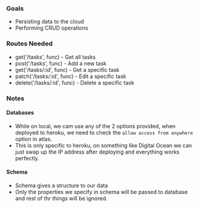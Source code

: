 ### Goals

- Persisting data to the cloud
- Performing CRUD operations

### Routes Needed

- get('/tasks', func) - Get all tasks
- post('/tasks', func) - Add a new task
- get('/tasks/:id', func) - Get a specific task
- patch('/tasks/:id', func) - Edit a specific task
- delete('/tasks/:id', func) - Delete a specific task

### Notes

#### Databases

- While on local, we cam use any of the 2 options provided, when deployed to heroku, we need to check the `allow access from anywhere` option in atlas.
- This is only specific to heroku, on something like Digital Ocean we can just swap up the IP address after deploying and everything works perfectly.

#### Schema

- Schema gives a structure to our data
- Only the properties we specify in schema will be passed to database and rest of thr things will be ignored.
